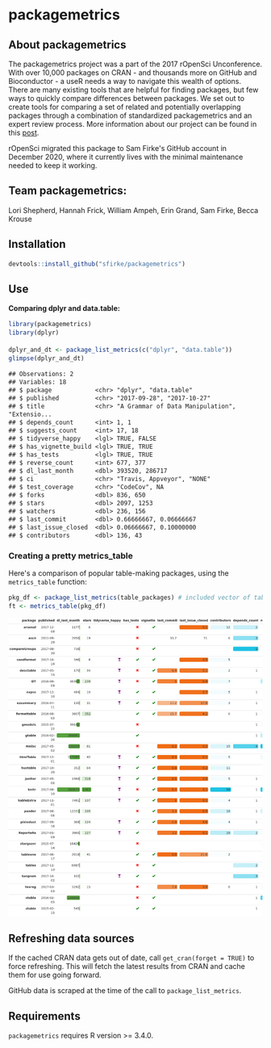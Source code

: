 packagemetrics
================

About packagemetrics
--------------------

The packagemetrics project was a part of the 2017 rOpenSci Unconference. With over 10,000 packages on CRAN - and thousands more on GitHub and Bioconductor - a useR needs a way to navigate this wealth of options. There are many existing tools that are helpful for finding packages, but few ways to quickly compare differences between packages. We set out to create tools for comparing a set of related and potentially overlapping packages through a combination of standardized packagemetrics and an expert review process. More information about our project can be found in this [post](https://ropensci.org/blog/blog/2017/06/27/packagemetrics).

rOpenSci migrated this package to Sam Firke's GitHub account in December 2020, where it currently lives with the minimal maintenance needed to keep it working. 

Team packagemetrics:
--------------------

Lori Shepherd, Hannah Frick, William Ampeh, Erin Grand, Sam Firke, Becca Krouse

Installation
------------

``` r
devtools::install_github("sfirke/packagemetrics")
```

Use
---

**Comparing dplyr and data.table:**

``` r
library(packagemetrics)
library(dplyr)

dplyr_and_dt <- package_list_metrics(c("dplyr", "data.table"))
glimpse(dplyr_and_dt)
```

    ## Observations: 2
    ## Variables: 18
    ## $ package            <chr> "dplyr", "data.table"
    ## $ published          <chr> "2017-09-28", "2017-10-27"
    ## $ title              <chr> "A Grammar of Data Manipulation", "Extensio...
    ## $ depends_count      <int> 1, 1
    ## $ suggests_count     <int> 17, 18
    ## $ tidyverse_happy    <lgl> TRUE, FALSE
    ## $ has_vignette_build <lgl> TRUE, TRUE
    ## $ has_tests          <lgl> TRUE, TRUE
    ## $ reverse_count      <int> 677, 377
    ## $ dl_last_month      <dbl> 393520, 286717
    ## $ ci                 <chr> "Travis, Appveyor", "NONE"
    ## $ test_coverage      <chr> "CodeCov", NA
    ## $ forks              <dbl> 836, 650
    ## $ stars              <dbl> 2097, 1253
    ## $ watchers           <dbl> 236, 156
    ## $ last_commit        <dbl> 0.66666667, 0.06666667
    ## $ last_issue_closed  <dbl> 0.06666667, 0.10000000
    ## $ contributors       <dbl> 136, 43

### Creating a pretty metrics\_table

Here's a comparison of popular table-making packages, using the `metrics_table` function:

``` r
pkg_df <- package_list_metrics(table_packages) # included vector of table pkgs
ft <- metrics_table(pkg_df)
```

![](README_files/figure-markdown_github/unnamed-chunk-3-1.png)

Refreshing data sources
-----------------------

If the cached CRAN data gets out of date, call `get_cran(forget = TRUE)` to force refreshing. This will fetch the latest results from CRAN and cache them for use going forward.

GitHub data is scraped at the time of the call to `package_list_metrics`.

Requirements
------------

`packagemetrics` requires R version &gt;= 3.4.0.
